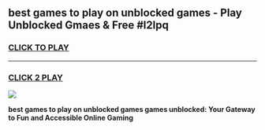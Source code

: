 
## best games to play on unblocked games - Play Unblocked Gmaes & Free #l2lpq
<h3>
<a href="https://news.freeplayer.one?title=best_games_to_play_on_unblocked_games&ref=24F">CLICK TO PLAY</a></h3>
<hr>

<h3>
<a href="https://news.freeplayer.one?title=best_games_to_play_on_unblocked_games&ref=24F">CLICK 2 PLAY</a>
  
</h3>

<a href="https://news.freeplayer.one?title=best_games_to_play_on_unblocked_games&ref=24F/"><img src="https://clearcache.store/games.png"></a>


**best games to play on unblocked games games unblocked: Your Gateway to Fun and Accessible Online Gaming**
